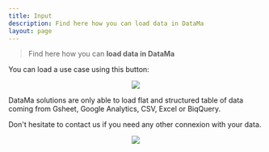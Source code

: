 ```yaml
---
title: Input
description: Find here how you can load data in DataMa
layout: page
---
```


> Find here how you can **load data in DataMa**

You can load a use case using this button:

<center><img src="{{site.url}}/{{site.baseurl}}/core_app/header/images/Button-CreateNewUseCase.jpg"/></center>

DataMa solutions are only able to load flat and structured table of data
coming from Gsheet, Google Analytics, CSV, Excel or BiqQuery.

Don't hesitate to contact us if you need any other connexion with your data.

<center><img src="{{site.url}}/{{site.baseurl}}/core_app/header/images/InputCreatedata.gif"/></center>
